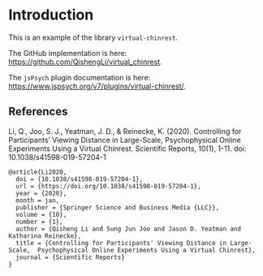 # Introduction 

This is an example of the library `virtual-chinrest`. 

The GitHub implementation is here: https://github.com/QishengLi/virtual_chinrest. 

The `jsPsych` plugin documentation is here: https://www.jspsych.org/v7/plugins/virtual-chinrest/. 

## References 

Li, Q., Joo, S. J., Yeatman, J. D., & Reinecke, K. (2020). Controlling for Participants’ Viewing Distance in Large-Scale, Psychophysical Online Experiments Using a Virtual Chinrest. Scientific Reports, 10(1), 1-11. doi: 10.1038/s41598-019-57204-1

```
@article{Li2020,
  doi = {10.1038/s41598-019-57204-1},
  url = {https://doi.org/10.1038/s41598-019-57204-1},
  year = {2020},
  month = jan,
  publisher = {Springer Science and Business Media {LLC}},
  volume = {10},
  number = {1},
  author = {Qisheng Li and Sung Jun Joo and Jason D. Yeatman and Katharina Reinecke},
  title = {Controlling for Participants' Viewing Distance in Large-Scale,  Psychophysical Online Experiments Using a Virtual Chinrest},
  journal = {Scientific Reports}
}
```